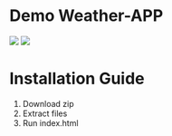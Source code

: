 # Demo Weather-APP

![](https://i.imgur.com/TKPa0ak.png)
![](https://i.imgur.com/BhFXnQq.png)

# Installation Guide
1. Download zip
2. Extract files
3. Run index.html

